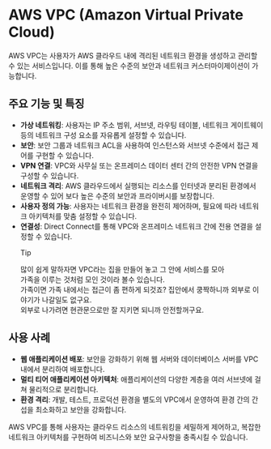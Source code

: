 # AWS VPC (Amazon Virtual Private Cloud)

AWS VPC는 사용자가 AWS 클라우드 내에 격리된 네트워크 환경을 생성하고 관리할 수 있는 서비스입니다. 이를 통해 높은 수준의 보안과 네트워크 커스터마이제이션이 가능합니다.

## 주요 기능 및 특징

- **가상 네트워킹**: 사용자는 IP 주소 범위, 서브넷, 라우팅 테이블, 네트워크 게이트웨이 등의 네트워크 구성 요소를 자유롭게 설정할 수 있습니다.
- **보안**: 보안 그룹과 네트워크 ACL을 사용하여 인스턴스와 서브넷 수준에서 접근 제어를 구현할 수 있습니다.
- **VPN 연결**: VPC와 사무실 또는 온프레미스 데이터 센터 간의 안전한 VPN 연결을 구성할 수 있습니다.
- **네트워크 격리**: AWS 클라우드에서 실행되는 리소스를 인터넷과 분리된 환경에서 운영할 수 있어 보다 높은 수준의 보안과 프라이버시를 보장합니다.
- **사용자 정의 가능**: 사용자는 네트워크 환경을 완전히 제어하며, 필요에 따라 네트워크 아키텍처를 맞춤 설정할 수 있습니다.
- **연결성**: Direct Connect를 통해 VPC와 온프레미스 네트워크 간에 전용 연결을 설정할 수 있습니다.
  > [!TIP]
  > 많이 쉽게 말하자면 VPC라는 집을 만들어 놓고 그 안에 서비스를 모아  
  > 가족을 이루는 것처럼 모인 것이라 볼수 있습니다.  
  > 가족이면 가족 내에서는 접근이 좀 편하게 되것죠? 집안에서 쿵짝하니까 외부로 이야기가 나갈일도 없구요.  
  > 외부로 나가려면 현관문으로만 잘 지키면 되니까 안전할꺼구요.

## 사용 사례

- **웹 애플리케이션 배포**: 보안을 강화하기 위해 웹 서버와 데이터베이스 서버를 VPC 내에서 분리하여 배포합니다.
- **멀티 티어 애플리케이션 아키텍처**: 애플리케이션의 다양한 계층을 여러 서브넷에 걸쳐 물리적으로 분리합니다.
- **환경 격리**: 개발, 테스트, 프로덕션 환경을 별도의 VPC에서 운영하여 환경 간의 간섭을 최소화하고 보안을 강화합니다.

AWS VPC를 통해 사용자는 클라우드 리소스의 네트워킹을 세밀하게 제어하고, 복잡한 네트워크 아키텍처를 구현하여 비즈니스와 보안 요구사항을 충족시킬 수 있습니다.
